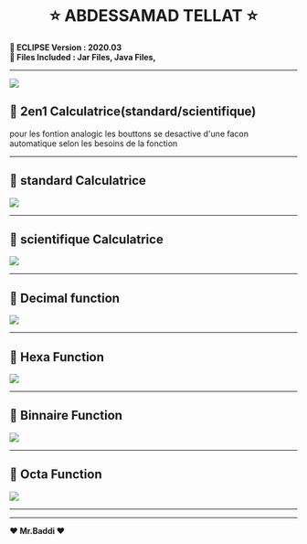 <h1 align="center" >   ⭐    ABDESSAMAD TELLAT    ⭐</h1>
<p align="center"> 
  </p>

<p>
<b align="center" >📝 ECLIPSE  Version	:  2020.03  </b> </BR>
<b align="center" >📌  Files Included : 	Jar Files, Java Files,  </b></BR>


 ---  
  <img align="center" src="https://i.imgur.com/9RVSPGY.png" />
  
 
##   🚀 2en1 Calculatrice(standard/scientifique)
pour les fontion analogic les bouttons se desactive d'une facon automatique selon les besoins de la fonction

 
 ---
 
##  🚀 standard Calculatrice  
  <img align="center" src="https://i.imgur.com/qlmUjAb.jpg"/>

  
 ---
  
## 🚀 scientifique Calculatrice
<img  align="center" src="https://i.imgur.com/XJapaGU.jpg"/>

 ---

## 🚀 Decimal function
     
  <img  align="center" src="https://i.imgur.com/XJapaGU.jpg"/>
  
 ---
 
## 🚀 Hexa Function
     
  <img  align="center" src="https://i.imgur.com/JQh4cks.jpg"/>
  
 ---

## 🚀 Binnaire Function
     
<img  align="center" src="https://i.imgur.com/lgN39Tw.jpg"/>
  
 ---
##   🚀 Octa Function


 <img   align="center" src="https://i.imgur.com/qI3XvZ3.jpg"/>
 
 ---


---
<p>
<b align="center" > ❤️ Mr.Baddi ❤️ </b> </p>
